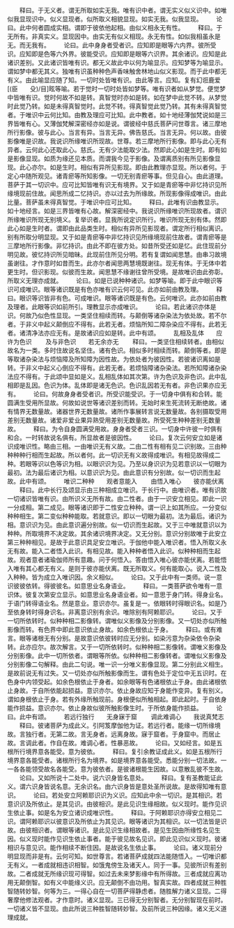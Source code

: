 <!-- { "loadSidebar": true } -->
　　释曰。于无义者。谓无所取如实无我。唯有识中者。谓无实义似义识中。如唯似我显现识中。似义显现者。似所取义相貌显现。如实无我。似我显现。
　　论曰。此中何者圆成实相。谓即于彼依他起相。由似义相永无有性。
　　释曰。于无所有。非真实义。显现因中。由实无有似义相现。永无有性。如似我相虽永是无。而无我有。
　　论曰。此中身身者受者识。应知即是眼等六内界。彼所受识。应知即是色等六外界。彼能受识。应知即是眼等六识界。其余诸识。应知是此诸识差别。又此诸识皆唯有识。都无义故此中以何为喻显示。应知梦等为喻显示。谓如梦中都无其义。独唯有识虽种种色声香味触舍林地山似义影现。而于此中都无有义。由此喻显应随了知。一切时处皆唯有识。由此等言。应知。复有幻诳鹿爱[(臣　　殳)/目]眩等喻。若于觉时一切时处皆如梦等。唯有识者如从梦觉。便觉梦中皆唯有识。觉时何故不如是转。真智觉时亦如是转。如在梦中此觉不转。从梦觉时此觉乃转。如是未得真智觉时。此觉不转。得真智觉此觉乃转。其有未得真智觉者。于唯识中云何比知。由教及理应可比知。此中教者。如十地经薄伽梵说如是三界皆唯有心。又薄伽梵解深密经亦如是说。谓彼经中慈氏菩萨问世尊言。诸三摩地所行影像。彼与此心。当言有异。当言无异。佛告慈氏。当言无异。何以故。由彼影像唯是识故。我说识所缘唯识所现故。世尊。若三摩地所行影像。即与此心无有异者。云何此心还取此心。慈氏。无有少法能取少法。然即此心如是生时。即有如是影像显现。如质为缘还见本质。而谓我今见于影像。及谓离质别有所见影像显现。此心亦尔。如是生时。相似有异所见影现。即由此教理亦显现。所以者何。于定心中随所观见。诸青瘀等所知影像。一切无别青瘀等事。但见自心。由此道理。菩萨于其一切识中。应可比知皆唯有识无有境界。又于如是青瘀等中非忆持识见所缘境现前住故。闻思所成二忆持识。亦以过去为所缘故。所现影像得成唯识。由此比量。菩萨虽未得真智觉。于唯识中应可比知。
　　释曰。此唯有识由教显示。如十地经言。如是三界皆唯有心故。解深密经中。我说识所缘唯识所现故者。谓识所缘唯识所现无别境义。复举识者。显我所说定识所行。唯识所现无别有体。然即此心如是生时者。谓即由此品类生时。相似有异所见影现者。谓定所行相似离识。别有所取分明显现。又于如是青瘀等中非忆持识见所缘境现前住故者。谓青瘀等是三摩地所行影像。非忆持识。由此不即在彼方处。如昔所受还如是忆。此住现前分明见故。彼忆持识所见暗昧。此现前住所见分明。若有复谓如闻思慧。由串习故境虽谢往。才作意时如昔而生。此亦尔者闻思两慧境既谢往。现无有体。于无体中若更生时。但识影现。似彼而生故。闻思慧不缘谢往曾所受境。是故唯识由此弥彰。所取义无理亦成就。
　　论曰。如是已说种种诸识。如梦等喻。即于此中眼识等识可成唯识。眼等诸识既是有色亦唯有识云何可见。此亦如前由教及理。
　　释曰。眼识等识皆非有色。可成唯识。眼等诸识既是有色。云何唯识。此亦如前由教及理者。此眼等识如前所引。理教显示亦成唯识。
　　论曰。若此诸识亦体是识。何故乃似色性显现。一类坚住相续而转。与颠倒等诸杂染法为依处故。若不尔者。于非义中起义颠倒应不得有。此若无者。烦恼所知二障杂染应不得有。此若无者。诸清净法亦应无有。是故诸识应如是转。此中有颂。
　　乱相及乱体　　应许为色识
　　及与非色识　　若无余亦无
　　释曰。一类坚住相续转者。由相似故名为一类。多时住故说名坚住。诸有色识。相似多时相续而转。颠倒等者。即是等取诸杂染法与烦恼障及所知障为因性故。为依处者为彼因性。若彼诸识离如是转。于非义中起义心倒应不得有。此若无者。若烦恼障诸杂染法。若所知障诸杂染法应不得有。于此颂中显如是义。乱相乱体如其次第。许为色识及非色识。此中乱相即是乱因。色识为体。乱体即是诸无色识。色识乱因若无有者。非色识果亦应无有。
　　论曰。何故身身者受者识。所受识能受识。于一切身中俱有和合转。能圆满生受用所显故。何故如说世等诸识差别而转。无始时来生死流转无断绝故。诸有情界无数量故。诸器世界无数量故。诸所作事展转言说无数量故。各别摄取受用差别无数量故。诸爱非爱业果异熟受用差别无数量故。所受死生种种差别无数量故。
　　释曰。为令自身圆满受用故。身身者受者三识。一切身中许彼一时俱有和合。一时转故说名俱有。所显故者是彼因性。
　　论曰。复次云何安立如是诸识成唯识性。略由三相。一由唯识无有义故。二由二性有相有见二识别故。三由种种种种行相而生起故。所以者何。此一切识无有义故得成唯识。有相见故得成二种。若眼等识以色等识为相。以眼识识为见。乃至以身识识为见若意识以一切眼为最初。法为最后诸识为相。以意识识为见。由此意识有分别故。似一切识而生起故。此中有颂。
　　唯识二种种　　观者意能入
　　由悟入唯心　　彼亦能伏离
　　释曰。此中长行及颂显示由三种相成立唯识。于长行中。由唯识者。唯有识故一切诸识皆唯有识。由所识义无所有故。由二性者。由于一识安立相见。即此一识一分成相。第二成见。眼等诸识即于二性安立种种。谓一识上如其所应。一分变似种种相生。第二变似种种能取。若就意识。即以一切眼为最初。法为最后。诸识为相。意识识为见。由此意识遍分别故。似一切识而生起故。又于三中唯就意识以为种种。所取境界不决定故。其余诸识境界决定。又无分别。意识分别故唯于此安立第三种种相见。是故于此意识具足安立唯识。于伽他中能入唯识者。悟入所取义永无有故。能入二者悟入此识。有相见故。能入种种者悟入此识。似种种相而生起故。观者意者诸瑜伽师所有意趣。问于何悟入。答由悟入唯心彼亦能伏离。若能悟入唯有其心都无有义。是则于彼亦能伏离。既无所取义。何有能取心。说入二性及入种种。皆为成立入唯识因。余义相似。
　　论曰。又于此中有一类师。说一意识彼彼依转。得彼彼名。如意思业名身语业。
　　释曰。一类菩萨欲令唯有一意识体。彼复次第安立显示。如意思业名身语业者。如一意思于身门转。得身业名。于语门转得语业名。然是意业。意识亦尔。虽复是一。依眼转时得眼识名。如是乃至依身转时得身识名。非离意识别有余识。唯除别有阿赖耶识。
　　论曰。又于一切所依转时。似种种相二影像转。谓唯似义影像及分别影像。又一切处亦似所触影像而转。有色界中即此意识依止身故。如余色根依止于身。
　　释曰。或有难言。眼等诸根无有分别。是故意识依彼转时应无分别。如染污意为杂染依令杂染转。此亦应尔。故次解言。又于一切所依转时。似种种相二影像转。谓唯义影像及分别影像。此中一切所依者。谓眼等所依。似种种相二影像转者。谓唯似义影像及分别影像二句解释。由此二句说。唯一识一分唯义影像显现。第二分别此义相生。是故前说无有过失。又一切处亦似所触影像而生。谓有色处于定位中无五识时。在色身中内领受起。如余色根依止于身者。如余眼等有色诸根依止于身。由此诸根依止身故。于自所依能起损益。意识亦尔。依止身故应知于身能作变异。复有别义。谓如身根依止于身。若有外缘所触现前。身根便似所触相起。即此起时。于自依身能作损益。意识亦尔。依止身故似彼所触影像生时。于所依身能作损益。
　　论曰。此中有颂。
　　若远行独行　　无身寐于窟
　　调此难调心　　我说真梵志
　　释曰。彼诸菩萨为成此义。引阿笈摩伽他为证。若远行者。能缘一切所缘境故。言独行者。无第二故。言无身者。远离身故。寐于窟者。于身窟中。而居止故。言调此者。作自在故。难调心者。性暴恶故。
　　论曰。又如经言。如是五根所行境界意各能受。意为彼依。
　　释曰。复引余教证成此义。如是五根所行境界意各能受者。诸根所行名为境界。如是境界意各能受。悉能分别一切法故。一一各各能领受故名各能受。意为彼依者。是彼诸根能生因故。以意散乱彼不生故。
　　论曰。又如所说十二处中。说六识身皆名意处。
　　释曰。复有圣教能证此义。谓六识身皆说名意。无余识名。由六识身皆是意处圣所说故。是故得知唯有意识。
　　论曰。若处安立阿赖耶识识为义识。应知此中余一切识。是其相识。若意识识及所依止。是其见识。由彼相识。是此见识生缘相故。似义现时。能作见识生依止事。如是名为安立诸识成唯识性。
　　释曰。于阿赖耶识亦得安立相见二识。谓阿赖耶识以彼意识及所依止为其见识。眼等诸识为其相识。以一切法皆是识故。由彼相识者。谓眼等诸识。是此见识生缘相故者。是见生因由所缘性名见生因。似义现时能作见识生依止事者。能于彼见故名见识。即此见识似义现时。彼诸相识与意见识。能作相续不断住因。是故说名生依止事。
　　论曰。诸义现前分明显现而非是有。云何可知。如世尊言。若诸菩萨成就四法能随悟入。一切唯识都无有义。一者成就相违识相智。如饿鬼傍生及诸天人。同于一事。见彼所识有差别故。二者成就无所缘识现可得智。如过去未来梦影缘中有所得故。三者成就应离功用无颠倒智。如有义中能缘义识。应无颠倒不由功用。智真实故。四者成就三种胜智随转妙智。何等为三。一得心自在一切菩萨得静虑者。随胜解力诸义显现。二得奢摩他修法观者。才作意时。诸义显现。三已得无分别智者。无分别智现在前时。一切诸义皆不显现。由此所说三种胜智随转妙智。及前所说三种因缘。诸义无义道理成就。

